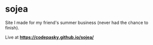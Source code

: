 # sojea
Site I made for my friend's summer business (never had the chance to finish).

Live at **https://codepasky.github.io/sojea/**
